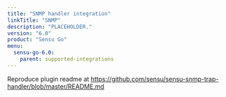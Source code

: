 ```yaml
---
title: "SNMP handler integration"
linkTitle: "SNMP"
description: "PLACEHOLDER."
version: "6.0"
product: "Sensu Go"
menu: 
  sensu-go-6.0:
    parent: supported-integrations
---
```


Reproduce plugin readme at https://github.com/sensu/sensu-snmp-trap-handler/blob/master/README.md

